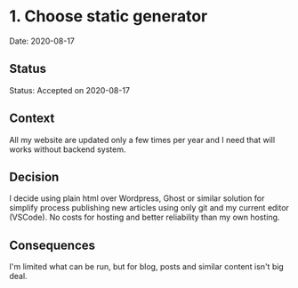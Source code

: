 # 1. Choose static generator

Date: 2020-08-17

## Status

Status: Accepted on 2020-08-17


## Context

All my website are updated only a few times per year and I need that will works without backend system.

## Decision

I decide using plain html over Wordpress, Ghost or similar solution for simplify process publishing new articles using only git and my current editor (VSCode). No costs for hosting and better reliability than my own hosting.

## Consequences

I'm limited what can be run, but for blog, posts and similar content isn't big deal.
